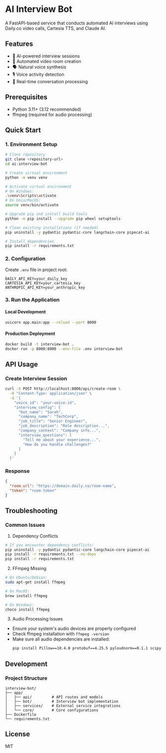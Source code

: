 # AI Interview Bot

A FastAPI-based service that conducts automated AI interviews using Daily.co video calls, Cartesia TTS, and Claude AI.

## Features
- 🤖 AI-powered interview sessions
- 🎥 Automated video room creation
- 🗣️ Natural voice synthesis
- 🎙️ Voice activity detection
- 🔄 Real-time conversation processing

## Prerequisites
- Python 3.11+ (3.12 recommended)
- ffmpeg (required for audio processing)

## Quick Start

### 1. Environment Setup
```bash
# Clone repository
git clone <repository-url>
cd ai-interview-bot

# Create virtual environment
python -m venv venv

# Activate virtual environment
# On Windows:
.\venv\Scripts\activate
# On Unix/MacOS:
source venv/bin/activate

# Upgrade pip and install build tools
python -m pip install --upgrade pip wheel setuptools

# Clean existing installations (if needed)
pip uninstall -y pydantic pydantic-core langchain-core pipecat-ai

# Install dependencies
pip install -r requirements.txt
```

### 2. Configuration
Create `.env` file in project root:
```env
DAILY_API_KEY=your_daily_key
CARTESIA_API_KEY=your_cartesia_key
ANTHROPIC_API_KEY=your_anthropic_key
```

### 3. Run the Application

#### Local Development
```bash
uvicorn app.main:app --reload --port 8000
```

#### Production Deployment
```bash
docker build -t interview-bot .
docker run -p 8000:8000 --env-file .env interview-bot
```

## API Usage

### Create Interview Session
```bash
curl -X POST http://localhost:8000/api/create-room \
  -H "Content-Type: application/json" \
  -d '{
    "voice_id": "your-voice-id",
    "interview_config": {
      "bot_name": "Sarah",
      "company_name": "TechCorp",
      "job_title": "Senior Engineer",
      "job_description": "Role description...",
      "company_context": "Company info...",
      "interview_questions": [
        "Tell me about your experience...",
        "How do you handle challenges?"
      ]
    }
  }'
```

### Response
```json
{
  "room_url": "https://domain.daily.co/room-name",
  "token": "room-token"
}
```

## Troubleshooting

### Common Issues

1. Dependency Conflicts
```bash
# If you encounter dependency conflicts:
pip uninstall -y pydantic pydantic-core langchain-core pipecat-ai
pip install -r requirements.txt --no-deps
pip install -r requirements.txt
```

2. FFmpeg Missing
```bash
# On Ubuntu/Debian:
sudo apt-get install ffmpeg

# On MacOS:
brew install ffmpeg

# On Windows:
choco install ffmpeg
```

3. Audio Processing Issues
- Ensure your system's audio devices are properly configured
- Check ffmpeg installation with `ffmpeg -version`
- Make sure all audio dependencies are installed:
  ```bash
  pip install Pillow==10.4.0 protobuf==4.25.5 pyloudnorm==0.1.1 scipy==1.14.1
  ```

## Development

### Project Structure
```
interview-bot/
├── app/
│   ├── api/         # API routes and models
│   ├── bot/         # Interview bot implementation
│   ├── services/    # External service integrations
│   └── core/        # Core configurations
├── Dockerfile
└── requirements.txt
```

## License
MIT